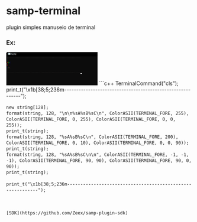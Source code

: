 # samp-terminal
plugin simples manuseio de terminal

### Ex:
<img height="90" src="ex.png"/>
```c++
    TerminalCommand("cls");
    print_t("\x1b[38;5;236m-----------------------------------------------------------");
    
    new string[128];
    format(string, 128, "\n\n%sA%sB%sC\n", ColorASII(TERMINAL_FORE, 255), ColorASII(TERMINAL_FORE, 0, 255), ColorASII(TERMINAL_FORE, 0, 0, 255));
    print_t(string);
    format(string, 128, "%sA%sB%sC\n", ColorASII(TERMINAL_FORE, 200), ColorASII(TERMINAL_FORE, 0, 10), ColorASII(TERMINAL_FORE, 0, 0, 90));
    print_t(string);
    format(string, 128, "%sA%sB%sC\n\n", ColorASII(TERMINAL_FORE, -1, -1, -1), ColorASII(TERMINAL_FORE, 90, 90), ColorASII(TERMINAL_FORE, 90, 0, 90));
    print_t(string);

    print_t("\x1b[38;5;236m-----------------------------------------------------------");
```


[SDK](https://github.com/Zeex/samp-plugin-sdk)
